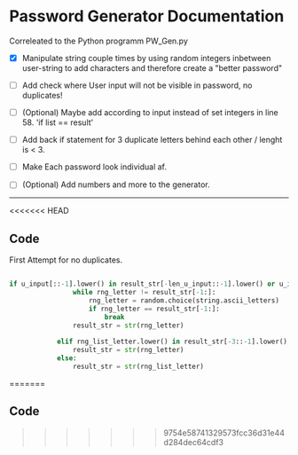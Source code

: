# Password Generator Documentation

Correleated to the Python programm PW_Gen.py

- [x] Manipulate string couple times by using random integers inbetween user-string to add characters and therefore create a "better password"

- [ ] Add check where User input will not be visible in password, no duplicates!

- [ ] (Optional) Maybe add according to input instead of set integers in line 58. 'if list == result'

- [ ] Add back if statement for 3 duplicate letters behind each other / lenght is < 3.

- [ ] Make Each password look individual af.

- [ ] (Optional) Add numbers and more to the generator.

---
<<<<<<< HEAD
## Code

First Attempt for no duplicates.
```py

if u_input[::-1].lower() in result_str[-len_u_input::-1].lower() or u_input[-3::-1].lower() in result_str[-3::-1].lower():
                while rng_letter != result_str[-1:]:
                    rng_letter = random.choice(string.ascii_letters)
                    if rng_letter == result_str[-1:]:
                        break
                result_str = str(rng_letter)
                    
            elif rng_list_letter.lower() in result_str[-3::-1].lower() or rng_list_letter.lower() in result_str[-2:].lower(): 
                result_str = str(rng_letter)
            else:
                result_str = str(rng_list_letter) 
```
=======
## Code
>>>>>>> 9754e58741329573fcc36d31e44d284dec64cdf3
